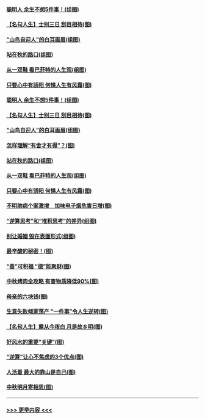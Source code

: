 #### [聪明人 余生不想5件事！(组图)](../pages/p8/907364.md?t=09151911) 
#### [【名句人生】士别三日 刮目相待(图)](../pages/p8/906988.md?t=09151911) 
#### [“山鸟自迎人”的白耳画眉(组图)](../pages/p8/907332.md?t=09151911) 
#### [站在秋的路口(组图)](../pages/p8/906914.md?t=09151911) 
#### [从一双鞋 看巴菲特的人生观(组图)](../pages/p8/907311.md?t=09151911) 
#### [只要心中有骄阳 何惧人生有风霜(图)](../pages/p8/907320.md?t=09151911) 
#### [聪明人 余生不想5件事！(组图)](../pages/p8/907364.md?t=09151911) 
#### [【名句人生】士别三日 刮目相待(图)](../pages/p8/906988.md?t=09151911) 
#### [“山鸟自迎人”的白耳画眉(组图)](../pages/p8/907332.md?t=09151911) 
#### [怎样理解“有舍才有得”？(图)](../pages/p8/906872.md?t=09151911) 
#### [站在秋的路口(组图)](../pages/p8/906914.md?t=09151911) 
#### [从一双鞋 看巴菲特的人生观(组图)](../pages/p8/907311.md?t=09151911) 
#### [只要心中有骄阳 何惧人生有风霜(图)](../pages/p8/907320.md?t=09151911) 
#### [不明肺病个案激增　加味电子烟危害日增(图)](../pages/p8/907307.md?t=09151911) 
#### [“逆算思考”和“堆积思考”的差异(组图)](../pages/p8/907229.md?t=09151911) 
#### [别让婚姻 毁在表面形式(组图)](../pages/p8/907118.md?t=09151911) 
#### [最辛酸的秘密！(图)](../pages/p8/906327.md?t=09151911) 
#### [“善”可积福 “德”能聚财(图)](../pages/p8/906906.md?t=09151911) 
#### [中秋烤肉全攻略 有害物质降低90%(图)](../pages/p8/907227.md?t=09151911) 
#### [母亲的六块钱(图)](../pages/p8/907107.md?t=09151911) 
#### [生意失败倾家荡产 “一件事”令人生逆转(图)](../pages/p8/907101.md?t=09151911) 
#### [【名句人生】露从今夜白 月是故乡明(图)](../pages/p8/906558.md?t=09151911) 
#### [好风水的重要“关键”(图)](../pages/p8/907087.md?t=09151911) 
#### [“逆算”让心不焦虑的3个优点(图)](../pages/p8/907070.md?t=09151911) 
#### [人活着 最大的靠山是自己(图)](../pages/p8/906329.md?t=09151911) 
#### [中秋明月寄相思(图)](../pages/p8/906932.md?t=09151911) 

----
#### [ >>> 更早内容 <<< ](../indexes/p8-earlier.md)
